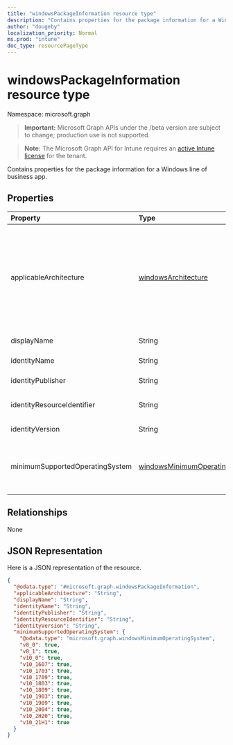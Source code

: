 ```yaml
---
title: "windowsPackageInformation resource type"
description: "Contains properties for the package information for a Windows line of business app."
author: "dougeby"
localization_priority: Normal
ms.prod: "intune"
doc_type: resourcePageType
---
```


# windowsPackageInformation resource type

Namespace: microsoft.graph

> **Important:** Microsoft Graph APIs under the /beta version are subject to change; production use is not supported.

> **Note:** The Microsoft Graph API for Intune requires an [active Intune license](https://go.microsoft.com/fwlink/?linkid=839381) for the tenant.

Contains properties for the package information for a Windows line of business app.

## Properties
|Property|Type|Description|
|:---|:---|:---|
|applicableArchitecture|[windowsArchitecture](../resources/intune-apps-windowsarchitecture.md)|The Windows architecture for which this app can run on. Possible values are: `none`, `x86`, `x64`, `arm`, `neutral`, `arm64`.|
|displayName|String|The Display Name.|
|identityName|String|The Identity Name.|
|identityPublisher|String|The Identity Publisher.|
|identityResourceIdentifier|String|The Identity Resource Identifier.|
|identityVersion|String|The Identity Version.|
|minimumSupportedOperatingSystem|[windowsMinimumOperatingSystem](../resources/intune-apps-windowsminimumoperatingsystem.md)|The value for the minimum applicable operating system.|

## Relationships
None

## JSON Representation
Here is a JSON representation of the resource.
<!-- {
  "blockType": "resource",
  "@odata.type": "microsoft.graph.windowsPackageInformation"
}
-->
``` json
{
  "@odata.type": "#microsoft.graph.windowsPackageInformation",
  "applicableArchitecture": "String",
  "displayName": "String",
  "identityName": "String",
  "identityPublisher": "String",
  "identityResourceIdentifier": "String",
  "identityVersion": "String",
  "minimumSupportedOperatingSystem": {
    "@odata.type": "microsoft.graph.windowsMinimumOperatingSystem",
    "v8_0": true,
    "v8_1": true,
    "v10_0": true,
    "v10_1607": true,
    "v10_1703": true,
    "v10_1709": true,
    "v10_1803": true,
    "v10_1809": true,
    "v10_1903": true,
    "v10_1909": true,
    "v10_2004": true,
    "v10_2H20": true,
    "v10_21H1": true
  }
}
```






